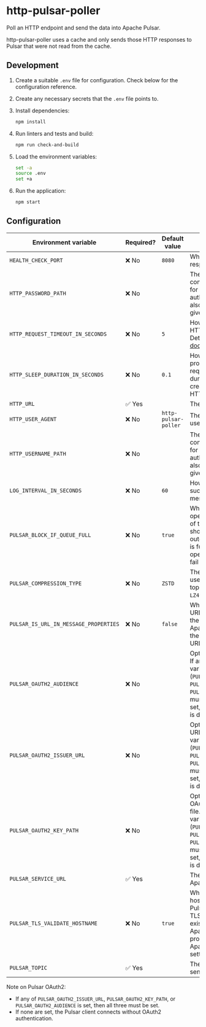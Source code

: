 # http-pulsar-poller

Poll an HTTP endpoint and send the data into Apache Pulsar.

http-pulsar-poller uses a cache and only sends those HTTP responses to Pulsar that were not read from the cache.

## Development

1. Create a suitable `.env` file for configuration.
   Check below for the configuration reference.
1. Create any necessary secrets that the `.env` file points to.
1. Install dependencies:

   ```sh
   npm install
   ```

1. Run linters and tests and build:

   ```sh
   npm run check-and-build
   ```

1. Load the environment variables:

   ```sh
   set -a
   source .env
   set +a
   ```

1. Run the application:

   ```sh
   npm start
   ```

## Configuration

| Environment variable                  | Required? | Default value        | Description                                                                                                                                                                                                                                            |
| ------------------------------------- | --------- | -------------------- | ------------------------------------------------------------------------------------------------------------------------------------------------------------------------------------------------------------------------------------------------------ |
| `HEALTH_CHECK_PORT`                   | ❌ No     | `8080`               | Which port to use to respond to health checks.                                                                                                                                                                                                         |
| `HTTP_PASSWORD_PATH`                  | ❌ No     |                      | The path to the file containing the password for the "Basic" HTTP authentication. If given, also `HTTP_USERNAME` must be given.                                                                                                                        |
| `HTTP_REQUEST_TIMEOUT_IN_SECONDS`     | ❌ No     | `5`                  | How long to wait for each HTTP request to finish. Details in the [Got documentation](https://github.com/sindresorhus/got/blob/9022f9643313839eb4b8bb35b0d51a5ea46f679c/documentation/6-timeout.md#request).                                            |
| `HTTP_SLEEP_DURATION_IN_SECONDS`      | ❌ No     | `0.1`                | How long to wait between processing each HTTP request. This is not the duration between the creation of two successive HTTP requests.                                                                                                                  |
| `HTTP_URL`                            | ✅ Yes    |                      | The URL to poll.                                                                                                                                                                                                                                       |
| `HTTP_USER_AGENT`                     | ❌ No     | `http-pulsar-poller` | The HTTP User-Agent to use.                                                                                                                                                                                                                            |
| `HTTP_USERNAME_PATH`                  | ❌ No     |                      | The path to the file containing the username for the "Basic" HTTP authentication. If given, also `HTTP_PASSWORD` must be given.                                                                                                                        |
| `LOG_INTERVAL_IN_SECONDS`             | ❌ No     | `60`                 | How often to inform of successfully sent Pulsar messages.                                                                                                                                                                                              |
| `PULSAR_BLOCK_IF_QUEUE_FULL`          | ❌ No     | `true`               | Whether the send operations of the producer of the Apache Pulsar client should block when the outgoing message queue is full. If false, send operations will immediately fail when the queue is full.                                                  |
| `PULSAR_COMPRESSION_TYPE`             | ❌ No     | `ZSTD`               | The compression type to use in the Apache Pulsar topic. Must be one of `Zlib`, `LZ4`, `ZSTD` or `SNAPPY`.                                                                                                                                              |
| `PULSAR_IS_URL_IN_MESSAGE_PROPERTIES` | ❌ No     | `false`              | Whether to add the polled URL into the properties of the message to be sent to Apache Pulsar. Consider the effect on security if the URL is sensitive.                                                                                                 |
| `PULSAR_OAUTH2_AUDIENCE`              | ❌ No     |                      | Optional OAuth2 audience. If any of the OAuth2 variables are set, all three (`PULSAR_OAUTH2_ISSUER_URL`, `PULSAR_OAUTH2_KEY_PATH`, `PULSAR_OAUTH2_AUDIENCE`) must be set. If none are set, Pulsar authentication is disabled.                          |
| `PULSAR_OAUTH2_ISSUER_URL`            | ❌ No     |                      | Optional OAuth2 issuer URL. If any of the OAuth2 variables are set, all three (`PULSAR_OAUTH2_ISSUER_URL`, `PULSAR_OAUTH2_KEY_PATH`, `PULSAR_OAUTH2_AUDIENCE`) must be set. If none are set, Pulsar authentication is disabled.                        |
| `PULSAR_OAUTH2_KEY_PATH`              | ❌ No     |                      | Optional path to the OAuth2 private key JSON file. If any of the OAuth2 variables are set, all three (`PULSAR_OAUTH2_ISSUER_URL`, `PULSAR_OAUTH2_KEY_PATH`, `PULSAR_OAUTH2_AUDIENCE`) must be set. If none are set, Pulsar authentication is disabled. |
| `PULSAR_SERVICE_URL`                  | ✅ Yes    |                      | The service URL of the Apache Pulsar cluster.                                                                                                                                                                                                          |
| `PULSAR_TLS_VALIDATE_HOSTNAME`        | ❌ No     | `true`               | Whether to validate the hostname of the Apache Pulsar cluster based on its TLS certificate. This option exists because some Apache Pulsar hosting providers cannot handle Apache Pulsar clients setting this to `true`.                                |
| `PULSAR_TOPIC`                        | ✅ Yes    |                      | The Apache Pulsar topic to send the HTTP bodies to.                                                                                                                                                                                                    |

Note on Pulsar OAuth2:

- If any of `PULSAR_OAUTH2_ISSUER_URL`, `PULSAR_OAUTH2_KEY_PATH`, or `PULSAR_OAUTH2_AUDIENCE` is set, then all three must be set.
- If none are set, the Pulsar client connects without OAuth2 authentication.
